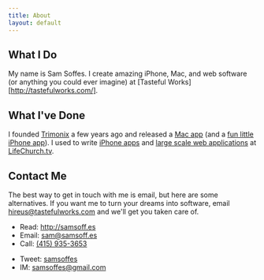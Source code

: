 ```yaml
---
title: About
layout: default
---
```


## What I Do

My name is Sam Soffes. I create amazing iPhone, Mac, and web software (or anything you could ever imagine) at [Tasteful Works][http://tastefulworks.com/].

## What I've Done
I founded [Trimonix](http://trimonix.com) a few years ago and released a [Mac app](http://trimonix.com/countdown-maker) (and a [fun little iPhone app](http://trimonix.com/mistletoed)). I  used to write [iPhone apps](http://youversion.com/iphone) and [large scale web applications](http://youversion.com) at [LifeChurch.tv](http://lifechurch.tv).

## Contact Me
The best way to get in touch with me is email, but here are some alternatives. If you want me to turn your dreams into software, email [hireus@tastefulworks.com](&#109;&#97;&#105;&#108;&#116;&#111;&#58;%68%69%72%65%75%73@%74%61%73%74%65%66%75%6c%77%6f%72%6b%73.%63%6f%6d) and we'll get you taken care of.

<ul class="contact clear">
  <li><span>Read:</span> <a href="http://samsoff.es/">http://samsoff.es</a></li>
  <li><span>Email:</span> <a href="&#109;&#097;&#105;&#108;&#116;&#111;&#058;&#115;&#97;m&#x40;s&#97;&#x6d;&#x73;&#x6f;f&#x66;&#x2e;&#101;s">&#115;&#97;m&#x40;s&#97;&#x6d;&#x73;&#x6f;f&#x66;&#x2e;&#101;s</a></li>
  <li><span>Call:</span> <a href="tel:+1-405-935-3653">(415) 935-3653</a></li>
</ul>
<ul class="contact two clear">
  <li><span>Tweet:</span> <a href="http://twitter.com/samsoffes" rel="external nofollow">samsoffes</a></li>
    <li><span>IM:</span> <a href="gtalk:chat?jid=samsoffes@gmail.com">samsoffes@gmail.com</a></li>
</ul>
